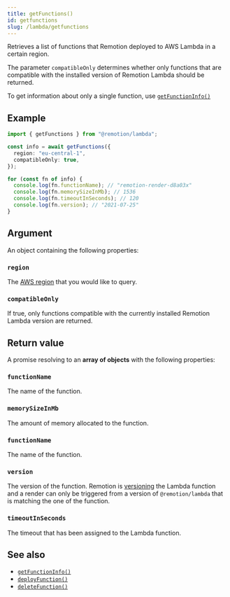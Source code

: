 ```yaml
---
title: getFunctions()
id: getfunctions
slug: /lambda/getfunctions
---
```


Retrieves a list of functions that Remotion deployed to AWS Lambda in a certain region.

The parameter `compatibleOnly` determines whether only functions that are compatible with the installed version of Remotion Lambda should be returned.

To get information about only a single function, use [`getFunctionInfo()`](/docs/lambda/getfunctioninfo)

## Example

```ts twoslash
import { getFunctions } from "@remotion/lambda";

const info = await getFunctions({
  region: "eu-central-1",
  compatibleOnly: true,
});

for (const fn of info) {
  console.log(fn.functionName); // "remotion-render-d8a03x"
  console.log(fn.memorySizeInMb); // 1536
  console.log(fn.timeoutInSeconds); // 120
  console.log(fn.version); // "2021-07-25"
}
```

## Argument

An object containing the following properties:

### `region`

The [AWS region](/docs/lambda/region-selection) that you would like to query.

### `compatibleOnly`

If true, only functions compatible with the currently installed Remotion Lambda version are returned.

## Return value

A promise resolving to an **array of objects** with the following properties:

### `functionName`

The name of the function.

### `memorySizeInMb`

The amount of memory allocated to the function.

### `functionName`

The name of the function.

### `version`

The version of the function. Remotion is [versioning](/docs/lambda/changelog) the Lambda function and a render can only be triggered from a version of `@remotion/lambda` that is matching the one of the function.

### `timeoutInSeconds`

The timeout that has been assigned to the Lambda function.

## See also

- [`getFunctionInfo()`](/docs/lambda/getfunctioninfo)
- [`deployFunction()`](/docs/lambda/deployfunction)
- [`deleteFunction()`](/docs/lambda/deletefunction)
